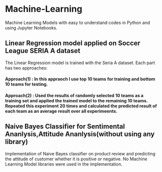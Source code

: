 # Machine-Learning
Machine Learning Models with easy to understand codes in Python and using Jupyter Notebooks.

## Linear Regression model applied on Soccer League SERIA A dataset
The Linear Regression model is trained with the Seria A dataset.
Each part has two approaches: 
#### Approach(1) : In this appraoch I use top 10 teams for training and bottom 10 teams for testing.
#### Approach(2) : Used the results of randomly selected 10 teams as a training set and applied the trained model to the remaining 10 teams. Repeated this experiment 20 times and calculated the predicted result of each team as an average result over all experimeents.

## Naive Bayes Classifier for Sentimental Ananlysis,Attitude Ananlysis(without using any library)
Implementation of Naive Bayes classifier on product review and predicting the attitude of customer whether it is positive or negative.
No Machine Learning Model libraries were used in the implementation.
